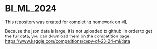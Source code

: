 # BI_ML_2024
This repository was created for completing homework on ML

Because the json data is large, it is not uploaded to github. In order to get the full data, you can download them on the competition page:
<https://www.kaggle.com/competitions/copy-of-23-24-ml/data>
